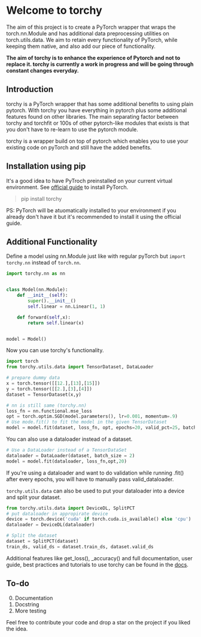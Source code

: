 # Welcome to torchy
The aim of this project is to create a PyTorch wrapper that wraps the torch.nn.Module and has additional data preprocessing utilities on torch.utils.data.
We aim to retain every functionality of PyTorch, while keeping them native, and also add our piece of functionality.

<b>The aim of torchy is to enhance the experience of Pytorch and not to replace it. torchy is currently a work in progress and will be going through constant changes everyday.</b>
## Introduction
torchy is a PyTorch wrapper that has some additional benefits to using plain pytorch. With torchy you have everything in pytorch plus
some additional features found on other libraries. The main separating factor between torchy and torchfit or 100s of other pytorch-like
modules that exists is that you don't have to re-learn to use the pytorch module.

torchy is a wrapper build on top of pytorch which enables you to use your existing code on pyTorch and still have the added benefits.
## Installation using pip
It's a good idea to have PyTroch preinstalled on your current virtual environment. See [official guide](https://pytorch.org/get-started/locally/) to install PyTorch. 
<br>
> pip install torchy

PS: PyTorch will be atuomatically installed to your environment if you already don't have it but it's recommended to install it using the official guide.
## Additional Functionality
Define a model using nn.Module just like with regular pyTorch but `import torchy.nn` instead of `torch.nn`.
```python
import torchy.nn as nn


class Model(nn.Module):
    def __init__(self):
        super().__init__()
        self.linear = nn.Linear(1, 1)

    def forward(self,x):
        return self.linear(x)


model = Model()
```
Now you can use torchy's functionality.

```python
import torch
from torchy.utils.data import TensorDataset, DataLoader

# prepare dummy data
x = torch.tensor([[12.],[13],[15]])
y = torch.tensor([[2.],[3],[4]])
dataset = TensorDataset(x,y)

# nn is still same (torchy.nn)
loss_fn = nn.functional.mse_loss
opt = torch.optim.SGD(model.parameters(), lr=0.001, momentum=.9)
# Use mode.fit() to fit the model in the given TensorDataset
model = model.fit(dataset, loss_fn, opt, epochs=20, valid_pct=25, batch_size=2)
```
You can also use a dataloader instead of a dataset. 
```python
# Use a DataLoader instead of a TensorDataSet
dataloader = DataLoader(dataset, batch_size = 2)
model = model.fit(dataloader, loss_fn,opt,20)
```
If you're using a dataloader and want to do validation while running .fit()
after every epochs, you will have to manually pass valid_dataloader.


`torchy.utils.data` can also be used to put your dataloader into a device and split your dataset.
```python
from torchy.utils.data import DeviceDL, SplitPCT
# put dataloader in appropirate device
device = torch.device('cuda' if torch.cuda.is_available() else 'cpu')
dataloader = DeviceDL(dataloader)

# Split the dataset
dataset = SplitPCT(dataset)
train_ds, valid_ds = dataset.train_ds, dataset.valid_ds
```

Additional features like get_loss(), _accuracy() and full documentation, user guide, best practices and tutorials to use torchy can be found in the [docs](docs/README.md).

## To-do

0. Documentation
1. Docstring
2. More testing

Feel free to contribute your code and drop a star on the project if you liked the idea.